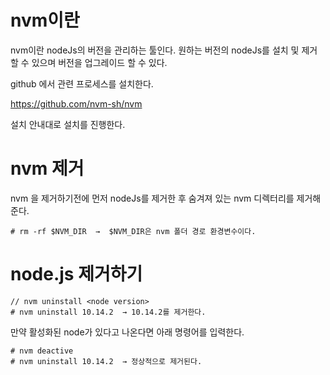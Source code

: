 # nvm이란

nvm이란 nodeJs의 버전을 관리하는 툴인다.  원하는 버전의 nodeJs를 설치  및 제거 할 수 있으며 버전을 업그레이드 할 수 있다.

github 에서 관련 프로세스를 설치한다.

<https://github.com/nvm-sh/nvm> 

설치 안내대로 설치를 진행한다. 

# nvm 제거

nvm 을 제거하기전에 먼저 nodeJs를 제거한 후 숨겨져 있는 nvm 디렉터리를 제거해 준다. 

~~~
# rm -rf $NVM_DIR  →  $NVM_DIR은 nvm 폴더 경로 환경변수이다.
~~~

# node.js 제거하기

~~~
// nvm uninstall <node version>
# nvm uninstall 10.14.2  → 10.14.2를 제거한다.
~~~

만약 활성화된 node가 있다고 나온다면  아래 명령어를 입력한다. 

~~~ 
# nvm deactive  
# nvm uninstall 10.14.2  → 정상적으로 제거된다.
~~~





